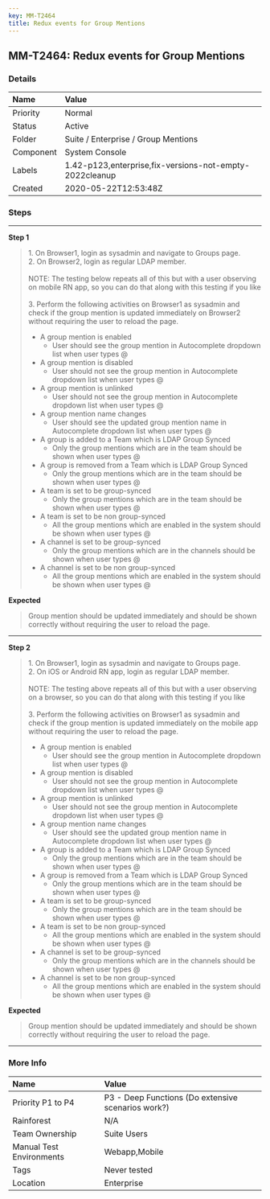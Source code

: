 ```yaml
---
key: MM-T2464
title: Redux events for Group Mentions
---
```


## MM-T2464: Redux events for Group Mentions

### Details

| Name      | Value                                                   |
| :-------- | :------------------------------------------------------ |
| Priority  | Normal                                                  |
| Status    | Active                                                  |
| Folder    | Suite / Enterprise / Group Mentions                     |
| Component | System Console                                          |
| Labels    | 1.42-p123,enterprise,fix-versions-not-empty-2022cleanup |
| Created   | 2020-05-22T12:53:48Z                                    |

### Steps

<hr/>

**Step 1**

> <article>1. On Browser1, login as sysadmin and navigate to Groups page.<br>2. On Browser2, login as regular LDAP member.<br><br>NOTE: The testing below repeats all of this but with a user observing on mobile RN app, so you can do that along with this testing if you like<br><br>3. Perform the following activities on Browser1 as sysadmin and check if the group mention is updated immediately on Browser2 without requiring the user to reload the page.<ul><li>A group mention is enabled<ul><li>User should see the group mention in Autocomplete dropdown list when user types @</li></ul></li><li>A group mention is disabled<ul><li>User should not see the group mention in Autocomplete dropdown list when user types @</li></ul></li><li>A group mention is unlinked<ul><li>User should not see the group mention in Autocomplete dropdown list when user types @</li></ul></li><li>A group mention name changes<ul><li>User should see the updated group mention name in Autocomplete dropdown list when user types @</li></ul></li><li>A group is added to a Team which is LDAP Group Synced<ul><li>Only the group mentions which are in the team should be shown when user types @</li></ul></li><li>A group is removed from a Team which is LDAP Group Synced<ul><li>Only the group mentions which are in the team should be shown when user types @</li></ul></li><li>A team is set to be group-synced<ul><li>Only the group mentions which are in the team should be shown when user types @</li></ul></li><li>A team is set to be non group-synced<ul><li>All the group mentions which are enabled in the system should be shown when user types @</li></ul></li><li>A channel is set to be group-synced<ul><li>Only the group mentions which are in the channels should be shown when user types @</li></ul></li><li>A channel is set to be non group-synced<ul><li>All the group mentions which are enabled in the system should be shown when user types @</li></ul></li></ul></article>

**Expected**

> <article>Group mention should be updated immediately and should be shown correctly without requiring the user to reload the page.&nbsp;</article>

<hr/>

**Step 2**

> <article>1. On Browser1, login as sysadmin and navigate to Groups page.<br>2. On iOS or Android RN app, login as regular LDAP member.<br><br>NOTE: The testing above repeats all of this but with a user observing on a browser, so you can do that along with this testing if you like<br><br>3. Perform the following activities on Browser1 as sysadmin and check if the group mention is updated immediately on the mobile app without requiring the user to reload the page.<ul><li>A group mention is enabled<ul><li>User should see the group mention in Autocomplete dropdown list when user types @</li></ul></li><li>A group mention is disabled<ul><li>User should not see the group mention in Autocomplete dropdown list when user types @</li></ul></li><li>A group mention is unlinked<ul><li>User should not see the group mention in Autocomplete dropdown list when user types @</li></ul></li><li>A group mention name changes<ul><li>User should see the updated group mention name in Autocomplete dropdown list when user types @</li></ul></li><li>A group is added to a Team which is LDAP Group Synced<ul><li>Only the group mentions which are in the team should be shown when user types @</li></ul></li><li>A group is removed from a Team which is LDAP Group Synced<ul><li>Only the group mentions which are in the team should be shown when user types @</li></ul></li><li>A team is set to be group-synced<ul><li>Only the group mentions which are in the team should be shown when user types @</li></ul></li><li>A team is set to be non group-synced<ul><li>All the group mentions which are enabled in the system should be shown when user types @</li></ul></li><li>A channel is set to be group-synced<ul><li>Only the group mentions which are in the channels should be shown when user types @</li></ul></li><li>A channel is set to be non group-synced<ul><li>All the group mentions which are enabled in the system should be shown when user types @</li></ul></li></ul></article>

**Expected**

> <article>Group mention should be updated immediately and should be shown correctly without requiring the user to reload the page.&nbsp;</article>

<hr/>

### More Info

| Name                     | Value                                              |
| :----------------------- | :------------------------------------------------- |
| Priority P1 to P4        | P3 - Deep Functions (Do extensive scenarios work?) |
| Rainforest               | N/A                                                |
| Team Ownership           | Suite Users                                        |
| Manual Test Environments | Webapp,Mobile                                      |
| Tags                     | Never tested                                       |
| Location                 | Enterprise                                         |

